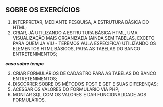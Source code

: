 ## SOBRE OS EXERCÍCIOS

1. INTERPRETAR, MEDIANTE PESQUISA, A ESTRUTURA BÁSICA DO HTML;
2. CRIAR, JÁ UTILIZANDO A ESTRUTURA BÁSICA HTML, UMA VISUALIZAÇÃO MAIS ORGANIZADA (AINDA SEM TABELAS, EXCETO PARA QUEM JÁ VIU - TEREMOS AULA ESPECÍFICA) UTILIZANDO OS ELEMENTOS HTML BÁSICOS, PARA AS TABELAS DO BANCO ENTRETENIMENTOS;

***caso sobre tempo***

3. CRIAR FORMULÁRIOS DE CADASTRO PARA AS TABELAS DO BANCO ENTRETENIMENTOS;
4. DISCORRER SOBRE OS MÉTODOS POST E GET E SUAS DIFERENÇAS;
5. ACESSAR OS VALORES DO FORMULÁRIO VIA PHP;
6. MONTAR SQL COM OS VALORES E DAR FUNCIONALIDADE AOS FORMULÁRIOS.
